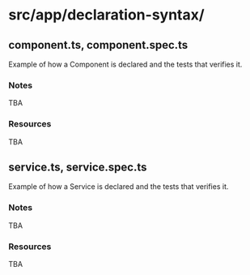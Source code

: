 # src/app/declaration-syntax/
## component.ts, component.spec.ts
Example of how a Component is declared and the tests that verifies it.

### Notes
TBA

### Resources
TBA

## service.ts, service.spec.ts
Example of how a Service is declared and the tests that verifies it.

### Notes
TBA

### Resources
TBA
